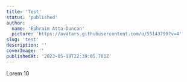 ```yaml
---
title: 'Test'
status: 'published'
author:
  name: 'Ephraim Atta-Duncan'
  picture: 'https://avatars.githubusercontent.com/u/55143799?v=4'
slug: 'test'
description: ''
coverImage: ''
publishedAt: '2023-05-19T22:39:05.701Z'
---
```


Lorem 10

